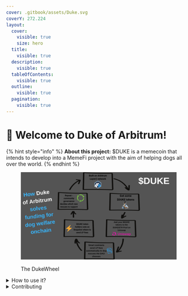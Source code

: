 ```yaml
---
cover: .gitbook/assets/Duke.svg
coverY: 272.224
layout:
  cover:
    visible: true
    size: hero
  title:
    visible: true
  description:
    visible: true
  tableOfContents:
    visible: true
  outline:
    visible: true
  pagination:
    visible: true
---
```


# 👋 Welcome to Duke of Arbitrum!

{% hint style="info" %}
**About this project:** $DUKE is a memecoin that intends to develop into a MemeFi project with the aim of helping dogs all over the world.
{% endhint %}

<figure><img src=".gitbook/assets/DUKEWHEEL.png" alt=""><figcaption><p>The DukeWheel</p></figcaption></figure>

<details>

<summary>How to use it?</summary>

This space is designed to be read not in a linear fashion: feel free to jump around wherever you would like to.

</details>

<details>

<summary>Contributing</summary>

If you want to contribute changes, start a new change request and submit it for review. We need all the contributors we can find!

</details>
